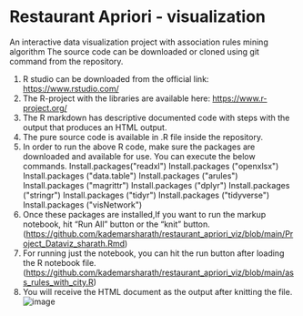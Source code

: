 # Restaurant Apriori - visualization
An interactive data visualization project with association rules mining algorithm
The source code can be downloaded or cloned using git command from the repository.
1.	R studio can be downloaded from the official link: https://www.rstudio.com/
2.	The R-project with the libraries are available here: https://www.r-project.org/
3.	The R markdown has descriptive documented code with steps with the output that produces an HTML output.
4.	The pure source code is available in .R file inside the repository.
5.	In order to run the above R code, make sure the packages are downloaded and available for use. You can execute the below commands.
Install.packages("readxl")
Install.packages ("openxlsx")
Install.packages ("data.table")
Install.packages ("arules")
Install.packages ("magrittr") 
Install.packages ("dplyr")
Install.packages ("stringr")
Install.packages ("tidyr")
Install.packages ("tidyverse")
Install.packages ("visNetwork")
6.	Once these packages are installed,If you want to run the markup notebook, hit “Run All” button or the “knit” button.(https://github.com/kademarsharath/restaurant_apriori_viz/blob/main/Project_Dataviz_sharath.Rmd) 
7.	For running just the notebook, you can hit the run button after loading the R notebook file.(https://github.com/kademarsharath/restaurant_apriori_viz/blob/main/ass_rules_with_city.R)
8.	You will receive the HTML document as the output after knitting the file.
![image](https://user-images.githubusercontent.com/15868045/144537561-0a4283d3-24e2-4a74-8d68-7918fba429a2.png)
